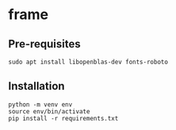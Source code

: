 # frame

## Pre-requisites

```
sudo apt install libopenblas-dev fonts-roboto
```

## Installation

```
python -m venv env
source env/bin/activate
pip install -r requirements.txt
```
